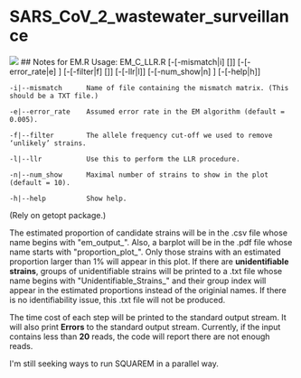 # SARS_CoV_2_wastewater_surveillance
<img src="https://github.com/lpipes/SARS_CoV_2_wastewater_surveillance/blob/main/single_end_300bp.png?raw=true">
## Notes for EM.R
Usage: EM_C_LLR.R [-[-mismatch|i] [<character>]] [-[-error_rate|e] <double>] [-[-filter|f] [<double>]] [-[-llr|l]] [-[-num_show|n] <integer>] [-[-help|h]]
    
    -i|--mismatch      Name of file containing the mismatch matrix. (This should be a TXT file.)
    
    -e|--error_rate    Assumed error rate in the EM algorithm (default = 0.005).
    
    -f|--filter        The allele frequency cut-off we used to remove ‘unlikely’ strains.
    
    -l|--llr           Use this to perform the LLR procedure.
    
    -n|--num_show      Maximal number of strains to show in the plot (default = 10).
    
    -h|--help          Show help.
    
 (Rely on getopt package.)

The estimated proportion of candidate strains will be in the .csv file whose name begins with "em_output_". Also, a barplot will be in the .pdf file whose name starts with "proportion_plot_". Only those strains with an estimated proportion larger than 1% will appear in this plot. If there are **unidentifiable strains**, groups of unidentifiable strains will be printed to a .txt file whose name begins with "Unidentifiable_Strains_" and their group index will appear in the estimated proportions instead of the originial names. If there is no identifiability issue, this .txt file will not be produced.

The time cost of each step will be printed to the standard output stream. It will also print **Errors**  to the standard output stream. Currently, if the input contains less than **20** reads, the code will report there are not enough reads.

I'm still seeking ways to run SQUAREM in a parallel way.
